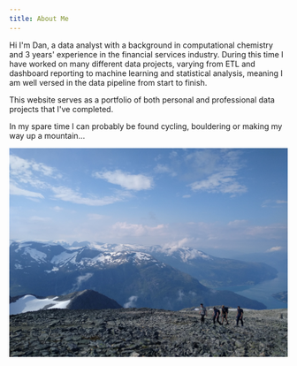 ```yaml
---
title: About Me
---
```


Hi I'm Dan, a data analyst with a background in computational chemistry and 3 years' experience in the financial services industry. During this time I have worked on many different data projects, varying from ETL and dashboard reporting to machine learning and statistical analysis, meaning I am well versed in the data pipeline from start to finish.

This website serves as a portfolio of both personal and professional data projects that I've completed.

In my spare time I can probably be found cycling, bouldering or making my way up a mountain...

![Cover Photo](./images/cover.jpg)